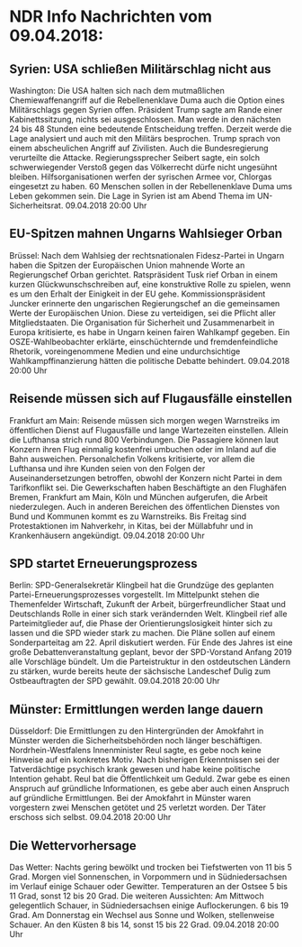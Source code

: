 # NDR Info Nachrichten vom 09.04.2018:


## Syrien: USA schließen Militärschlag nicht aus
Washington: Die USA halten sich nach dem mutmaßlichen Chemiewaffenangriff auf die Rebellenenklave Duma auch die Option eines Militärschlags gegen Syrien offen. Präsident Trump sagte am Rande einer Kabinettssitzung, nichts sei ausgeschlossen. Man werde in den nächsten 24 bis 48 Stunden eine bedeutende Entscheidung treffen. Derzeit werde die Lage analysiert und auch mit den Militärs besprochen. Trump sprach von einem abscheulichen Angriff auf Zivilisten. Auch die Bundesregierung verurteilte die Attacke. Regierungssprecher Seibert sagte, ein solch schwerwiegender Verstoß gegen das Völkerrecht dürfe nicht ungesühnt bleiben. Hilfsorganisationen werfen der syrischen Armee vor, Chlorgas eingesetzt zu haben. 60 Menschen sollen in der Rebellenenklave Duma ums Leben gekommen sein. Die Lage in Syrien ist am Abend Thema im UN-Sicherheitsrat. 09.04.2018 20:00 Uhr 

## EU-Spitzen mahnen Ungarns Wahlsieger Orban
Brüssel: Nach dem Wahlsieg der rechtsnationalen Fidesz-Partei in Ungarn haben die Spitzen der Europäischen Union mahnende Worte an Regierungschef Orban gerichtet. Ratspräsident Tusk rief Orban in einem kurzen Glückwunschschreiben auf, eine konstruktive Rolle zu spielen, wenn es um den Erhalt der Einigkeit in der EU gehe. Kommissionspräsident Juncker erinnerte den ungarischen Regierungschef an die gemeinsamen Werte der Europäischen Union. Diese zu verteidigen, sei die Pflicht aller Mitgliedstaaten. Die Organisation für Sicherheit und Zusammenarbeit in Europa kritisierte, es habe in Ungarn keinen fairen Wahlkampf gegeben. Ein OSZE-Wahlbeobachter erklärte, einschüchternde und fremdenfeindliche Rhetorik, voreingenommene Medien und eine undurchsichtige Wahlkampffinanzierung hätten die politische Debatte behindert. 09.04.2018 20:00 Uhr 

## Reisende müssen sich auf Flugausfälle einstellen
Frankfurt am Main: Reisende müssen sich morgen wegen Warnstreiks im öffentlichen Dienst auf Flugausfälle und lange Wartezeiten einstellen. Allein die Lufthansa strich rund 800 Verbindungen. Die Passagiere können laut Konzern ihren Flug einmalig kostenfrei umbuchen oder im Inland auf die Bahn ausweichen. Personalchefin Volkens kritisierte, vor allem die Lufthansa und ihre Kunden seien von den Folgen der Auseinandersetzungen betroffen, obwohl der Konzern nicht Partei in dem Tarifkonflikt sei. Die Gewerkschaften haben Beschäftigte an den Flughäfen Bremen, Frankfurt am Main, Köln und München aufgerufen, die Arbeit niederzulegen. Auch in anderen Bereichen des öffentlichen Dienstes von Bund und Kommunen kommt es zu Warnstreiks. Bis Freitag sind Protestaktionen im Nahverkehr, in Kitas, bei der Müllabfuhr und in Krankenhäusern angekündigt. 09.04.2018 20:00 Uhr 

## SPD startet Erneuerungsprozess
Berlin: SPD-Generalsekretär Klingbeil hat die Grundzüge des geplanten Partei-Erneuerungsprozesses vorgestellt. Im Mittelpunkt stehen die Themenfelder Wirtschaft, Zukunft der Arbeit, bürgerfreundlicher Staat und Deutschlands Rolle in einer sich stark verändernden Welt. Klingbeil rief alle Parteimitglieder auf, die Phase der Orientierungslosigkeit hinter sich zu lassen und die SPD wieder stark zu machen. Die Pläne sollen auf einem Sonderparteitag am 22. April diskutiert werden. Für Ende des Jahres ist eine große Debattenveranstaltung geplant, bevor der SPD-Vorstand Anfang 2019 alle Vorschläge bündelt. Um die Parteistruktur in den ostdeutschen Ländern zu stärken, wurde bereits heute der sächsische Landeschef Dulig zum Ostbeauftragten der SPD gewählt. 09.04.2018 20:00 Uhr 

## Münster: Ermittlungen werden lange dauern
Düsseldorf: Die Ermittlungen zu den Hintergründen der Amokfahrt in Münster werden die Sicherheitsbehörden noch länger beschäftigen. Nordrhein-Westfalens Innenminister Reul sagte, es gebe noch keine Hinweise auf ein konkretes Motiv. Nach bisherigen Erkenntnissen sei der Tatverdächtige psychisch krank gewesen und habe keine politische Intention gehabt. Reul bat die Öffentlichkeit um Geduld. Zwar gebe es einen Anspruch auf gründliche Informationen, es gebe aber auch einen Anspruch auf gründliche Ermittlungen. Bei der Amokfahrt in Münster waren vorgestern zwei Menschen getötet und 25 verletzt worden. Der Täter erschoss sich selbst. 09.04.2018 20:00 Uhr 

## Die Wettervorhersage
Das Wetter:
Nachts gering bewölkt und trocken bei Tiefstwerten von 11 bis 5 Grad. Morgen viel Sonnenschen, in Vorpommern und in Südniedersachsen im Verlauf einige Schauer oder Gewitter. Temperaturen an der Ostsee 5 bis 11 Grad, sonst 12 bis 20 Grad. Die weiteren Aussichten: Am Mittwoch gelegentlich Schauer, in Südniedersachsen einige Auflockerungen. 6 bis 19 Grad. Am Donnerstag ein Wechsel aus Sonne und Wolken, stellenweise Schauer. An den Küsten 8 bis 14, sonst 15 bis 22 Grad. 09.04.2018 20:00 Uhr 
